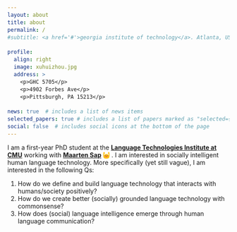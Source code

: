 ```yaml
---
layout: about
title: about
permalink: /
#subtitle: <a href='#'>georgia institute of technology</a>. Atlanta, US.

profile:
  align: right
  image: xuhuizhou.jpg
  address: >
    <p>GHC 5705</p>
    <p>4902 Forbes Ave</p>
    <p>Pittsburgh, PA 15213</p>

news: true  # includes a list of news items
selected_papers: true # includes a list of papers marked as "selected={true}"
social: false  # includes social icons at the bottom of the page
---
```

I am a first-year PhD student at the [**Language Technologies Institute at CMU**](https://www.lti.cs.cmu.edu/) working with [**Maarten Sap**](http://maartensap.com/) 
<img src="/assets/img/blob_cheer.png"
     alt="Markdown Monster icon"
     width="3%" height="3%"
     style="vertical-align:middle;" />
. I am interested in socially intelligent human language technology. More specifically (yet still vague), I am interested in the following Qs:
<ol class="gradient-list">
  <li>How do we define and build language technology that interacts with humans/society positively?</li>
  <li>How do we create better (socially) grounded language technology with commonsense?</li>
  <li>How does (social) language intelligence emerge through human language communication?</li>
</ol>
